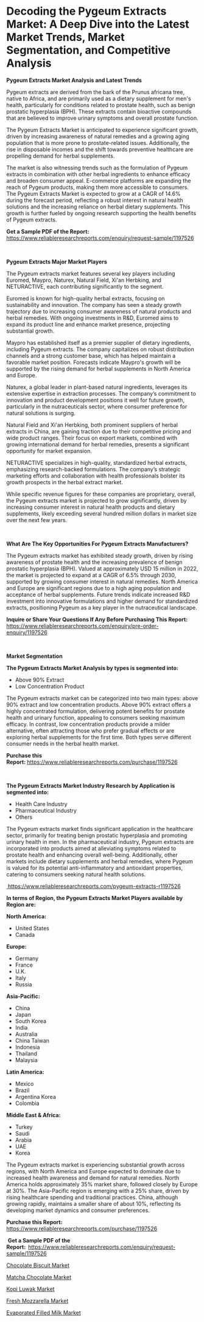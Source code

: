 <p><h1>Decoding the Pygeum Extracts Market: A Deep Dive into the Latest Market Trends, Market Segmentation, and Competitive Analysis</h1></p><p><strong>Pygeum Extracts Market Analysis and Latest Trends</strong></p>
<p><p>Pygeum extracts are derived from the bark of the Prunus africana tree, native to Africa, and are primarily used as a dietary supplement for men's health, particularly for conditions related to prostate health, such as benign prostatic hyperplasia (BPH). These extracts contain bioactive compounds that are believed to improve urinary symptoms and overall prostate function.</p><p>The Pygeum Extracts Market is anticipated to experience significant growth, driven by increasing awareness of natural remedies and a growing aging population that is more prone to prostate-related issues. Additionally, the rise in disposable incomes and the shift towards preventive healthcare are propelling demand for herbal supplements.</p><p>The market is also witnessing trends such as the formulation of Pygeum extracts in combination with other herbal ingredients to enhance efficacy and broaden consumer appeal. E-commerce platforms are expanding the reach of Pygeum products, making them more accessible to consumers. The Pygeum Extracts Market is expected to grow at a CAGR of 14.6% during the forecast period, reflecting a robust interest in natural health solutions and the increasing reliance on herbal dietary supplements. This growth is further fueled by ongoing research supporting the health benefits of Pygeum extracts.</p></p>
<p><strong>Get a Sample PDF of the Report:&nbsp;</strong> <a href="https://www.reliableresearchreports.com/enquiry/request-sample/1197526?utm_campaign=24&utm_medium=2&utm_source=Github&utm_content=ia&utm_term=07042025&utm_id=pygeum-extracts">https://www.reliableresearchreports.com/enquiry/request-sample/1197526</a></p>
<p>&nbsp;</p>
<p><strong>Pygeum Extracts Major Market Players</strong></p>
<p><p>The Pygeum extracts market features several key players including Euromed, Maypro, Naturex, Natural Field, Xi'an Herbking, and NETURACTIVE, each contributing significantly to the segment. </p><p>Euromed is known for high-quality herbal extracts, focusing on sustainability and innovation. The company has seen a steady growth trajectory due to increasing consumer awareness of natural products and herbal remedies. With ongoing investments in R&D, Euromed aims to expand its product line and enhance market presence, projecting substantial growth.</p><p>Maypro has established itself as a premier supplier of dietary ingredients, including Pygeum extracts. The company capitalizes on robust distribution channels and a strong customer base, which has helped maintain a favorable market position. Forecasts indicate Maypro's growth will be supported by the rising demand for herbal supplements in North America and Europe.</p><p>Naturex, a global leader in plant-based natural ingredients, leverages its extensive expertise in extraction processes. The company’s commitment to innovation and product development positions it well for future growth, particularly in the nutraceuticals sector, where consumer preference for natural solutions is surging.</p><p>Natural Field and Xi'an Herbking, both prominent suppliers of herbal extracts in China, are gaining traction due to their competitive pricing and wide product ranges. Their focus on export markets, combined with growing international demand for herbal remedies, presents a significant opportunity for market expansion.</p><p>NETURACTIVE specializes in high-quality, standardized herbal extracts, emphasizing research-backed formulations. The company’s strategic marketing efforts and collaboration with health professionals bolster its growth prospects in the herbal extract market.</p><p>While specific revenue figures for these companies are proprietary, overall, the Pygeum extracts market is projected to grow significantly, driven by increasing consumer interest in natural health products and dietary supplements, likely exceeding several hundred million dollars in market size over the next few years.</p></p>
<p>&nbsp;</p>
<p><strong>What Are The Key Opportunities For Pygeum Extracts Manufacturers?</strong></p>
<p><p>The Pygeum extracts market has exhibited steady growth, driven by rising awareness of prostate health and the increasing prevalence of benign prostatic hyperplasia (BPH). Valued at approximately USD 15 million in 2022, the market is projected to expand at a CAGR of 6.5% through 2030, supported by growing consumer interest in natural remedies. North America and Europe are significant regions due to a high aging population and acceptance of herbal supplements. Future trends indicate increased R&D investment into innovative formulations and higher demand for standardized extracts, positioning Pygeum as a key player in the nutraceutical landscape.</p></p>
<p><strong>Inquire or Share Your Questions If Any Before Purchasing This Report:</strong> <a href="https://www.reliableresearchreports.com/enquiry/pre-order-enquiry/1197526?utm_campaign=24&utm_medium=2&utm_source=Github&utm_content=ia&utm_term=07042025&utm_id=pygeum-extracts">https://www.reliableresearchreports.com/enquiry/pre-order-enquiry/1197526</a></p>
<p>&nbsp;</p>
<p><strong>Market Segmentation</strong></p>
<p><strong>The Pygeum Extracts Market Analysis by types is segmented into:</strong></p>
<p><ul><li>Above 90% Extract</li><li>Low Concentration Product</li></ul></p>
<p><p>The Pygeum extracts market can be categorized into two main types: above 90% extract and low concentration products. Above 90% extract offers a highly concentrated formulation, delivering potent benefits for prostate health and urinary function, appealing to consumers seeking maximum efficacy. In contrast, low concentration products provide a milder alternative, often attracting those who prefer gradual effects or are exploring herbal supplements for the first time. Both types serve different consumer needs in the herbal health market.</p></p>
<p><strong>Purchase this Report:&nbsp;</strong><a href="https://www.reliableresearchreports.com/purchase/1197526?utm_campaign=24&utm_medium=2&utm_source=Github&utm_content=ia&utm_term=07042025&utm_id=pygeum-extracts">https://www.reliableresearchreports.com/purchase/1197526</a></p>
<p>&nbsp;</p>
<p><strong>The Pygeum Extracts Market Industry Research by Application is segmented into:</strong></p>
<p><ul><li>Health Care Industry</li><li>Pharmaceutical Industry</li><li>Others</li></ul></p>
<p><p>The Pygeum extracts market finds significant application in the healthcare sector, primarily for treating benign prostatic hyperplasia and promoting urinary health in men. In the pharmaceutical industry, Pygeum extracts are incorporated into products aimed at alleviating symptoms related to prostate health and enhancing overall well-being. Additionally, other markets include dietary supplements and herbal remedies, where Pygeum is valued for its potential anti-inflammatory and antioxidant properties, catering to consumers seeking natural health solutions.</p></p>
<p><a href="https://www.reliableresearchreports.com/pygeum-extracts-r1197526?utm_campaign=24&utm_medium=2&utm_source=Github&utm_content=ia&utm_term=07042025&utm_id=pygeum-extracts">&nbsp;https://www.reliableresearchreports.com/pygeum-extracts-r1197526</a></p>
<p><strong>In terms of Region, the Pygeum Extracts Market Players available by Region are:</strong></p>
<p>
    <p> <strong> North America: </strong>
        <ul>
            <li>United States</li>
            <li>Canada</li>
        </ul>
        </p> 
    <p> <strong> Europe: </strong>
        <ul>
            <li>Germany</li>
            <li>France</li>
            <li>U.K.</li>
            <li>Italy</li>
            <li>Russia</li>
        </ul>
        </p> 
    <p> <strong> Asia-Pacific: </strong>
        <ul>
            <li>China</li>
            <li>Japan</li>
            <li>South Korea</li>
            <li>India</li>
            <li>Australia</li>
            <li>China Taiwan</li>
            <li>Indonesia</li>
            <li>Thailand</li>
            <li>Malaysia</li>
        </ul>
        </p> 
    <p> <strong> Latin America: </strong>
        <ul>
            <li>Mexico</li>
            <li>Brazil</li>
            <li>Argentina Korea</li>
            <li>Colombia</li>
        </ul>
        </p> 
    <p> <strong> Middle East & Africa: </strong>
        <ul>
            <li>Turkey</li>
            <li>Saudi</li>
            <li>Arabia</li>
            <li>UAE</li>
            <li>Korea</li>
        </ul>
    </p>
    </p>
<p><p>The Pygeum extracts market is experiencing substantial growth across regions, with North America and Europe expected to dominate due to increased health awareness and demand for natural remedies. North America holds approximately 35% market share, followed closely by Europe at 30%. The Asia-Pacific region is emerging with a 25% share, driven by rising healthcare spending and traditional practices. China, although growing rapidly, maintains a smaller share of about 10%, reflecting its developing market dynamics and consumer preferences.</p></p>
<p><strong>Purchase this Report: </strong><a href="https://www.reliableresearchreports.com/purchase/1197526?utm_campaign=24&utm_medium=2&utm_source=Github&utm_content=ia&utm_term=07042025&utm_id=pygeum-extracts">https://www.reliableresearchreports.com/purchase/1197526</a></p>
<p>&nbsp;<strong>Get a Sample PDF of the Report:&nbsp;&nbsp;</strong><a href="https://www.reliableresearchreports.com/enquiry/request-sample/1197526?utm_campaign=24&utm_medium=2&utm_source=Github&utm_content=ia&utm_term=07042025&utm_id=pygeum-extracts">https://www.reliableresearchreports.com/enquiry/request-sample/1197526</a></p>
<p><strong></strong></p>
<p><p><a href="https://github.com/mehakmiamid1/Market-Research-Report-List-1/blob/main/chocolate-biscuit-market.md?utm_campaign=24&utm_medium=2&utm_source=Github&utm_content=ia&utm_term=07042025&utm_id=pygeum-extracts">Chocolate Biscuit Market</a></p><p><a href="https://github.com/cachaskluwe/Market-Research-Report-List-1/blob/main/matcha-chocolate-market.md?utm_campaign=24&utm_medium=2&utm_source=Github&utm_content=ia&utm_term=07042025&utm_id=pygeum-extracts">Matcha Chocolate Market</a></p><p><a href="https://github.com/cezilfinerv9/Market-Research-Report-List-1/blob/main/kopi-luwak-market.md?utm_campaign=24&utm_medium=2&utm_source=Github&utm_content=ia&utm_term=07042025&utm_id=pygeum-extracts">Kopi Luwak Market</a></p><p><a href="https://github.com/lelkohydesyj/Market-Research-Report-List-1/blob/main/fresh-mozzarella-market.md?utm_campaign=24&utm_medium=2&utm_source=Github&utm_content=ia&utm_term=07042025&utm_id=pygeum-extracts">Fresh Mozzarella Market</a></p><p><a href="https://github.com/thanenegenqa/Market-Research-Report-List-1/blob/main/evaporated-filled-milk-market.md?utm_campaign=24&utm_medium=2&utm_source=Github&utm_content=ia&utm_term=07042025&utm_id=pygeum-extracts">Evaporated Filled Milk Market</a></p></p>